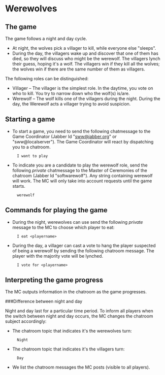 Werewolves
==========

The game
--------

The game follows a night and day cycle. 
* At night, the wolves pick a villager to kill, while everyone else "sleeps". 
* During the day, the villagers wake up and discover that one of them has died, so they will discuss who might be the werewolf. The villagers lynch their guess, hoping it's a wolf. The villagers win if they kill all the wolves; the wolves win if there are the same number of them as villagers.

The following roles can be distinguished:
* Villager – The villager is the simplest role. In the daytime, you vote on who to kill. You try to narrow down who the wolf(s) is/are. 
* Werewolf – The wolf kills one of the villagers during the night. During the day, the Werewolf acts a villager trying to avoid suspicion. 


Starting a game
---------------

* To start a game, you need to send the following chatmessage to the Game Coordinator (Jabber Id "sww@jabber.org" or "sww@localserver"). The Game Coordinator will react by dispatching you to a chatroom.

        I want to play 
    

* To  indicate you are a candidate to play the werewolf role, send the following _private_ chatmessage to the Master of Ceremonies of the chatroom (Jabber Id "softwarewolf"). Any string containing werewolf will work. The MC will only take into account requests until the game starts.

        werewolf
  
Commands for playing the game
-----------------------------

* During the night, werewolves can use send the following _private_ message to the MC to choose which player to eat:

        I eat <playername>
        
* During the day, a villager can cast a vote to hang the player suspected of being a werewolf by sending the following chatroom message. The player with the majority vote will be lynched. 

        I vote for <playername> 

Interpreting the game progress
------------------------------

The MC outputs information in the chatroom as the game progresses.

###Difference between night and day

Night and day last for a particular time period. To inform all players when the switch between night and day occurs, the MC changes the chatroom subject accordingly:
* The chatroom topic that indicates it's the werewolves turn:

        Night
        
* The chatroom topic that indicates it's the villagers turn:

        Day


* We list the chatroom messages the MC posts (visible to all players).

